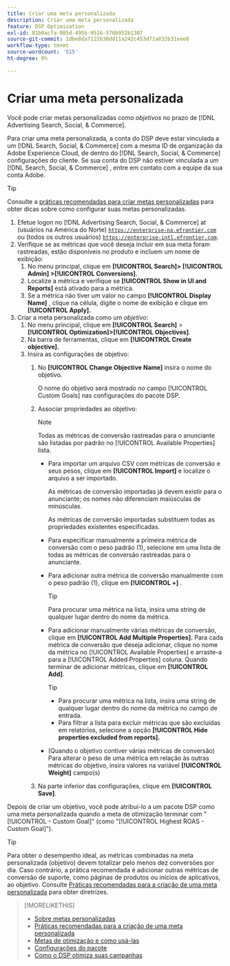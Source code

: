 ```yaml
---
title: Criar uma meta personalizada
description: Criar uma meta personalizada
feature: DSP Optimization
exl-id: 81b0acfa-085d-495b-9516-576b952b1307
source-git-commit: 1dbe8da7122b38dd11a242c453d71a832b31eee8
workflow-type: tm+mt
source-wordcount: '515'
ht-degree: 0%

---
```


# Criar uma meta personalizada

Você pode criar metas personalizadas como *objetivos* no prazo de [!DNL Advertising Search, Social, & Commerce].

Para criar uma meta personalizada, a conta do DSP deve estar vinculada a um [!DNL Search, Social, & Commerce] com a mesma ID de organização da Adobe Experience Cloud, de dentro do [!DNL Search, Social, & Commerce] configurações do cliente. Se sua conta do DSP não estiver vinculada a um [!DNL Search, Social, & Commerce] , entre em contato com a equipe da sua conta Adobe.

>[!TIP]
>
>Consulte a [práticas recomendadas para criar metas personalizadas](custom-goal-best-practices.md) para obter dicas sobre como configurar suas metas personalizadas.

1. Efetue logon no [!DNL Advertising Search, Social, & Commerce] at (usuários na América do Norte) [`https://enterprise-na.efrontier.com`](https://enterprise-na.efrontier.com) ou (todos os outros usuários) [`https://enterprise-intl.efrontier.com`](https://enterprise-intl.efrontier.com).
1. Verifique se as métricas que você deseja incluir em sua meta foram rastreadas, estão disponíveis no produto e incluem um nome de exibição:
   1. No menu principal, clique em **[!UICONTROL Search]> [!UICONTROL Admin] >[!UICONTROL Conversions]**.
   1. Localize a métrica e verifique se **[!UICONTROL Show in UI and Reports]** está ativado para a métrica.
   1. Se a métrica não tiver um valor no campo **[!UICONTROL Display Name]** , clique na célula, digite o nome de exibição e clique em **[!UICONTROL Apply].**
1. Criar a meta personalizada como um *objetivo*:
   1. No menu principal, clique em **[!UICONTROL Search]** > **[!UICONTROL Optimization]>[!UICONTROL Objectives]**.
   1. Na barra de ferramentas, clique em **[!UICONTROL Create objective].**
   1. Insira as configurações de objetivo:
      1. No **[!UICONTROL Change Objective Name]** insira o nome do objetivo.

         O nome do objetivo será mostrado no campo [!UICONTROL Custom Goals] nas configurações do pacote DSP.

      1. Associar propriedades ao objetivo:

         >[!NOTE]
         >
         > Todas as métricas de conversão rastreadas para o anunciante são listadas por padrão no [!UICONTROL Available Properties] lista.

         * Para importar um arquivo CSV com métricas de conversão e seus pesos, clique em **[!UICONTROL Import]** e localize o arquivo a ser importado.

           As métricas de conversão importadas já devem existir para o anunciante; os nomes não diferenciam maiúsculas de minúsculas.

           As métricas de conversão importadas substituem todas as propriedades existentes especificadas.

         * Para especificar manualmente a primeira métrica de conversão com o peso padrão (1), selecione em uma lista de todas as métricas de conversão rastreadas para o anunciante.

         * Para adicionar outra métrica de conversão manualmente com o peso padrão (1), clique em **[!UICONTROL +]** .

           >[!TIP]
           >
           > Para procurar uma métrica na lista, insira uma string de qualquer lugar dentro do nome da métrica.

         * Para adicionar manualmente várias métricas de conversão, clique em **[!UICONTROL Add Multiple Properties].** Para cada métrica de conversão que deseja adicionar, clique no nome da métrica no [!UICONTROL Available Properties] e arraste-a para a [!UICONTROL Added Properties] coluna. Quando terminar de adicionar métricas, clique em **[!UICONTROL Add]**.

           >[!TIP]
           >
           >* Para procurar uma métrica na lista, insira uma string de qualquer lugar dentro do nome da métrica no campo de entrada.
           >* Para filtrar a lista para excluir métricas que são excluídas em relatórios, selecione a opção **[!UICONTROL Hide properties excluded from reports].**

         * (Quando o objetivo contiver várias métricas de conversão) Para alterar o peso de uma métrica em relação às outras métricas do objetivo, insira valores na variável **[!UICONTROL Weight]** campo(s)

      1. Na parte inferior das configurações, clique em **[!UICONTROL Save]**.

Depois de criar um objetivo, você pode atribuí-lo a um pacote DSP como uma meta personalizada quando a meta de otimização terminar com &quot;[!UICONTROL - Custom Goal]&quot; (como &quot;[!UICONTROL Highest ROAS - Custom Goal]&quot;).

>[!TIP]
>
>Para obter o desempenho ideal, as métricas combinadas na meta personalizada (objetivo) devem totalizar pelo menos dez conversões por dia. Caso contrário, a prática recomendada é adicionar outras métricas de conversão de suporte, como páginas de produtos ou inícios de aplicativos, ao objetivo. Consulte [Práticas recomendadas para a criação de uma meta personalizada](custom-goal-best-practices.md) para obter diretrizes.

>[!MORELIKETHIS]
>
>* [Sobre metas personalizadas](custom-goal-about.md)
>* [Práticas recomendadas para a criação de uma meta personalizada](custom-goal-best-practices.md)
>* [Metas de otimização e como usá-las](optimization-goals.md)
>* [Configurações do pacote](/help/dsp/campaign-management/packages/package-settings.md)
> * [Como o DSP otimiza suas campanhas](optimization-how-dsp-optimizes-campaigns.md)
